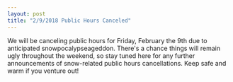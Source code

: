 ```yaml
---
layout: post
title: "2/9/2018 Public Hours Canceled"
---
```


We will be canceling public hours for Friday, February the 9th due to anticipated snowpocalypseageddon. There's a chance things will remain ugly throughout the weekend, so stay tuned here for any further announcements of snow-related public hours cancellations. Keep safe and warm if you venture out!
